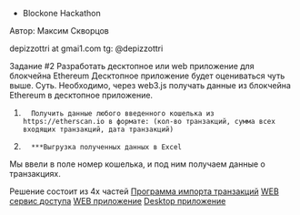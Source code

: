 * Blockone Hackathon

Автор: Максим Скворцов 

depizzottri at gmai1.com
tg: @depizzottri

Задание #2
Разработать десктопное или web приложение для блокчейна Ethereum
Десктопное приложение будет оцениваться чуть выше.
Суть.
Необходимо, через web3.js получать данные из блокчейна Ethereum в десктопное приложение.
1.       Получить данные любого введенного кошелька из https://etherscan.io в формате: (кол-во транзакций, сумма всех входящих транзакций, дата транзакций)
2.       ***Выгрузка полученных данных в Excel  
 
Мы ввели в поле номер кошелька, и под ним получаем данные о транзакциях.



Решение состоит из 4х частей
[Программа импорта транзакций](BlockoneImporter/README.md)
[WEB сервис доступа](BlockoneBackend/README.md)
[WEB приложение](BlockoneWeb/README.md)
[Desktop приложение](BlockoneDesktop/README.md)
